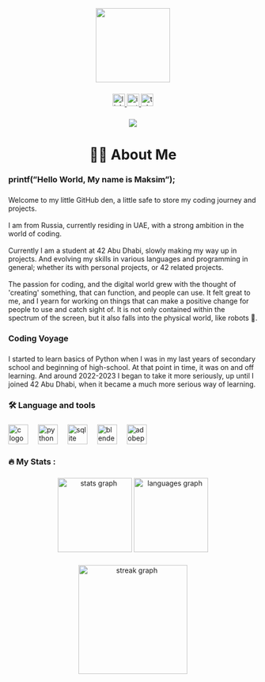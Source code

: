 <div align="center">
  <img height="150" src="https://i.gifer.com/YCZM.gif"  />
</div>

###

<div align="center">
  <a href="https://www.linkedin.com/in/maxim-babayan-429181273/" target="_blank">
    <img src="https://img.shields.io/static/v1?message=LinkedIn&logo=linkedin&label=&color=0077B5&logoColor=white&labelColor=&style=for-the-badge" height="25" alt="linkedin logo"  />
  </a>
  <a href="https://www.instagram.com/maxim.babayan/" target="_blank">
    <img src="https://img.shields.io/static/v1?message=Instagram&logo=instagram&label=&color=E4405F&logoColor=white&labelColor=&style=for-the-badge" height="25" alt="instagram logo"  />
  </a>
  <a href="t.me/baduser" target="_blank">
    <img src="https://img.shields.io/static/v1?message=Telegram&logo=telegram&label=&color=2CA5E0&logoColor=white&labelColor=&style=for-the-badge" height="25" alt="telegram logo"  />
  </a>
</div>

###

<div align="center">
  <img src="https://profile-counter.glitch.me/Mr-Don-Leo/count.svg?"  />
</div>

###

<h1 align="center">👩‍💻  About Me</h1>

###

<h3 align="left">printf(”Hello World, My name is Maksim”);</h3>

###

<p align="left">Welcome to my little GitHub den, a little safe to store my coding journey and projects.<br><br>I am from Russia, currently residing in UAE, with a strong ambition in the world of coding. <br><br>Currently I am a student at 42 Abu Dhabi, slowly making my way up in projects. And evolving my skills in various languages and programming in general; whether its with personal projects, or 42 related projects.<br><br>The passion for coding, and the digital world grew with the thought of 'creating' something, that can function, and people can use. It felt great to me, and I yearn for working on things that can make a positive change for people to use and catch sight of. It is not only contained within the spectrum of the screen, but it also falls into the physical world, like robots 🤖.</p>

###

<h3 align="left">Coding Voyage</h3>

###

<p align="left">I started to learn basics of Python when I was in my last years of secondary school and beginning of high-school. At that point in time, it was on and off learning. And around 2022-2023 I began to take it more seriously, up until I joined 42 Abu Dhabi, when it became a much more serious way of learning.</p>

###

<h3 align="left">🛠 Language and tools</h3>

###

<div align="left">
  <img src="https://cdn.jsdelivr.net/gh/devicons/devicon/icons/c/c-original.svg" height="40" alt="c logo"  />
  <img width="12" />
  <img src="https://cdn.jsdelivr.net/gh/devicons/devicon/icons/python/python-original.svg" height="40" alt="python logo"  />
  <img width="12" />
  <img src="https://cdn.jsdelivr.net/gh/devicons/devicon/icons/sqlite/sqlite-original.svg" height="40" alt="sqlite logo"  />
  <img width="12" />
  <img src="https://cdn.jsdelivr.net/gh/devicons/devicon/icons/blender/blender-original.svg" height="40" alt="blender logo"  />
  <img width="12" />
  <img src="https://skillicons.dev/icons?i=ps" height="40" alt="adobephotoshop logo"  />
</div>

###

<h3 align="left">🔥   My Stats :</h3>

###

<div align="center">
  <img src="https://github-readme-stats.vercel.app/api?username=Mr-Don-Leo&hide_title=false&hide_rank=false&show_icons=true&include_all_commits=true&count_private=true&disable_animations=false&theme=dracula&locale=en&hide_border=false&order=1" height="150" alt="stats graph"  />
  <img src="https://github-readme-stats.vercel.app/api/top-langs?username=Mr-Don-Leo&locale=en&hide_title=false&layout=compact&card_width=320&langs_count=5&theme=dracula&hide_border=false&order=2" height="150" alt="languages graph"  />
</div>

###

<div align="center">
  <img src="https://streak-stats.demolab.com?user=Mr-Don-Leo&locale=en&mode=daily&theme=dark&hide_border=false&border_radius=5&order=3" height="220" alt="streak graph"  />
</div>

###
